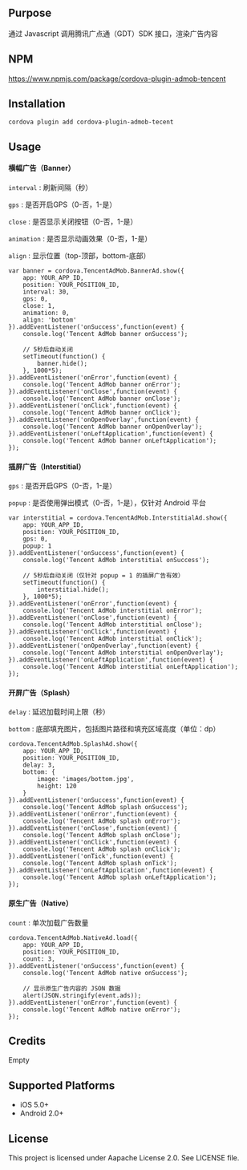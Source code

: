 ## Purpose
通过 Javascript 调用腾讯广点通（GDT）SDK 接口，渲染广告内容

## NPM
https://www.npmjs.com/package/cordova-plugin-admob-tencent

## Installation
    cordova plugin add cordova-plugin-admob-tecent

## Usage

#### 横幅广告（Banner）

`interval` : 刷新间隔（秒）

`gps` : 是否开启GPS（0-否，1-是）

`close` : 是否显示关闭按钮（0-否，1-是）

`animation` : 是否显示动画效果（0-否，1-是）

`align` : 显示位置（top-顶部，bottom-底部）


    var banner = cordova.TencentAdMob.BannerAd.show({
        app: YOUR_APP_ID,
        position: YOUR_POSITION_ID,
        interval: 30,
        gps: 0,
        close: 1,
        animation: 0,
        align: 'bottom'
    }).addEventListener('onSuccess',function(event) {
        console.log('Tencent AdMob banner onSuccess');

        // 5秒后自动关闭
        setTimeout(function() {
            banner.hide();
        }, 1000*5);
    }).addEventListener('onError',function(event) {
        console.log('Tencent AdMob banner onError');
    }).addEventListener('onClose',function(event) {
        console.log('Tencent AdMob banner onClose');
    }).addEventListener('onClick',function(event) {
        console.log('Tencent AdMob banner onClick');
    }).addEventListener('onOpenOverlay',function(event) {
        console.log('Tencent AdMob banner onOpenOverlay');
    }).addEventListener('onLeftApplication',function(event) {
        console.log('Tencent AdMob banner onLeftApplication');
    });


#### 插屏广告（Interstitial）

`gps` : 是否开启GPS（0-否，1-是）

`popup` : 是否使用弹出模式（0-否，1-是），仅针对 Android 平台


    var interstitial = cordova.TencentAdMob.InterstitialAd.show({
        app: YOUR_APP_ID,
        position: YOUR_POSITION_ID,
        gps: 0,
        popup: 1
    }).addEventListener('onSuccess',function(event) {
        console.log('Tencent AdMob interstitial onSuccess');

        // 5秒后自动关闭（仅针对 popup = 1 的插屏广告有效）
        setTimeout(function() {
            interstitial.hide();
        }, 1000*5);
    }).addEventListener('onError',function(event) {
        console.log('Tencent AdMob interstitial onError');
    }).addEventListener('onClose',function(event) {
        console.log('Tencent AdMob interstitial onClose');
    }).addEventListener('onClick',function(event) {
        console.log('Tencent AdMob interstitial onClick');
    }).addEventListener('onOpenOverlay',function(event) {
        console.log('Tencent AdMob interstitial onOpenOverlay');
    }).addEventListener('onLeftApplication',function(event) {
        console.log('Tencent AdMob interstitial onLeftApplication');
    });


#### 开屏广告（Splash）

`delay` : 延迟加载时间上限（秒）

`bottom` : 底部填充图片，包括图片路径和填充区域高度（单位：dp）


    cordova.TencentAdMob.SplashAd.show({
        app: YOUR_APP_ID,
        position: YOUR_POSITION_ID,
        delay: 3,
        bottom: {
            image: 'images/bottom.jpg',
            height: 120
        }
    }).addEventListener('onSuccess',function(event) {
        console.log('Tencent AdMob splash onSuccess');
    }).addEventListener('onError',function(event) {
        console.log('Tencent AdMob splash onError');
    }).addEventListener('onClose',function(event) {
        console.log('Tencent AdMob splash onClose');
    }).addEventListener('onClick',function(event) {
        console.log('Tencent AdMob splash onClick');
    }).addEventListener('onTick',function(event) {
        console.log('Tencent AdMob splash onTick');
    }).addEventListener('onLeftApplication',function(event) {
        console.log('Tencent AdMob splash onLeftApplication');
    });


#### 原生广告（Native）

`count` : 单次加载广告数量


    cordova.TencentAdMob.NativeAd.load({
        app: YOUR_APP_ID,
        position: YOUR_POSITION_ID,
        count: 3,
    }).addEventListener('onSuccess',function(event) {
        console.log('Tencent AdMob native onSuccess');

        // 显示原生广告内容的 JSON 数据
        alert(JSON.stringify(event.ads));
    }).addEventListener('onError',function(event) {
        console.log('Tencent AdMob native onError');
    });


## Credits
Empty


## Supported Platforms
+ iOS 5.0+
+ Android 2.0+


## License
This project is licensed under Aapache License 2.0. See LICENSE file.


